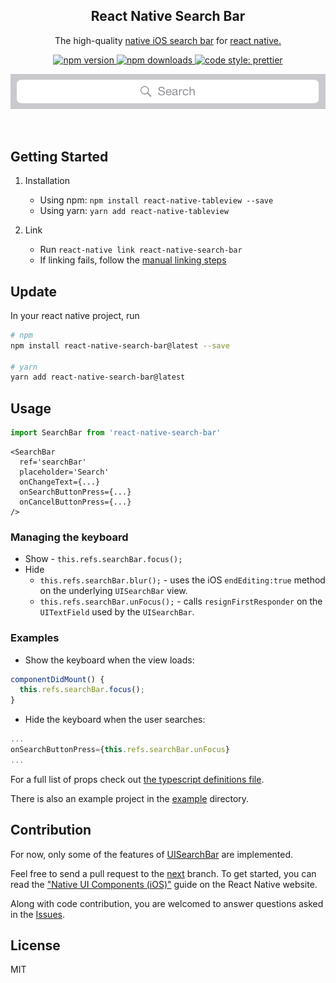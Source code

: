 <h2 align="center">React Native Search Bar</h2>

<p align="center">The high-quality
 <a href="https://developer.apple.com/documentation/uikit/uisearchbar">native iOS search bar</a> for <a href="https://facebook.github.io/react-native/">react native.</a>

<p align="center">
  <a href="https://www.npmjs.com/package/react-native-search-bar">
    <img alt="npm version" src="https://img.shields.io/npm/v/react-native-search-bar.svg?style=flat-square">
  </a>
  <a href="https://www.npmjs.com/package/react-native-react-native-search-bar">
    <img alt="npm downloads" src="https://img.shields.io/npm/dm/react-native-search-bar.svg?style=flat-square">
  </a>
   <a href="https://prettier.io">
    <img alt="code style: prettier" src="https://img.shields.io/badge/code_style-prettier-ff69b4.svg?style=flat-square">
  </a>
</p>

<p align="center">
  <img src="./.github/SearchBar.png"/>
</p>

<br>

## Getting Started

1. Installation

   * Using npm: `npm install react-native-tableview --save`
   * Using yarn: `yarn add react-native-tableview`

2. Link
   * Run `react-native link react-native-search-bar`
   * If linking fails, follow the
     [manual linking steps](http://facebook.github.io/react-native/docs/linking-libraries-ios.html#manual-linking)

## Update

In your react native project, run

```Bash
# npm
npm install react-native-search-bar@latest --save

# yarn
yarn add react-native-search-bar@latest
```

## Usage

```javascript
import SearchBar from 'react-native-search-bar'
```

```JSX
<SearchBar
  ref='searchBar'
  placeholder='Search'
  onChangeText={...}
  onSearchButtonPress={...}
  onCancelButtonPress={...}
/>
```

### Managing the keyboard

* Show - `this.refs.searchBar.focus();`
* Hide
  * `this.refs.searchBar.blur();` - uses the iOS `endEditing:true` method on the
    underlying `UISearchBar` view.
  * `this.refs.searchBar.unFocus();` - calls `resignFirstResponder` on the
    `UITextField` used by the `UISearchBar`.

### Examples

* Show the keyboard when the view loads:

```javascript
componentDidMount() {
  this.refs.searchBar.focus();
}
```

* Hide the keyboard when the user searches:

```javascript
...
onSearchButtonPress={this.refs.searchBar.unFocus}
...
```

For a full list of props check out
[the typescript definitions file](./src/index.d.ts).

There is also an example project in the [example](./example) directory.

## Contribution

For now, only some of the features of
[UISearchBar](https://developer.apple.com/library/ios/documentation/UIKit/Reference/UISearchBar_Class/)
are implemented.

Feel free to send a pull request to the
[next](https://github.com/umhan35/react-native-search-bar/tree/next) branch. To
get started, you can read the
["Native UI Components (iOS)"](http://facebook.github.io/react-native/docs/native-components-ios.html)
guide on the React Native website.

Along with code contribution, you are welcomed to answer questions asked in the
[Issues](https://github.com/umhan35/react-native-search-bar/issues).

## License

MIT
